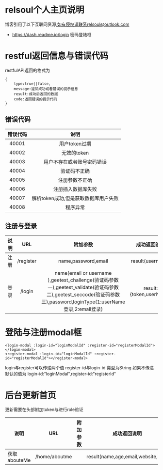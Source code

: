 # relsoul个人主页说明
博客引用了以下互联网资源,如有侵权请联系relsoul@outlook.com
- https://dash.readme.io/login 密码登陆框






# restful返回信息与错误代码
restfulAPI返回的格式为

```
{
    type:true||false,
    message:返回成功或者错误的提示信息
    result:成功后返回的数据
    code:返回错误的提示代码
}

```

## 错误代码
|错误代码|说明|
|:---:|:---:|
|40001|用户token过期|
|40002|无效的token|
|40003|用户不存在或者账号密码错误|
|40004|验证码不正确|
|40005|注册参数不正确|
|40006|注册插入数据库失败|
|40007|解析token成功,但是获取数据库用户失败|
|40008|程序异常|


## 注册与登录
| 说明 | URL | 附加参数 | 成功返回说明 |
| --- | :---: | :---: | :---:|
| 注册 | /register | name,password,email |result(username) |
| 登录 | /login | name(email or username ),geetest_challenge(验证码参数一),geetest_validate(验证码参数二),geetest_seccode(验证码参数三),password,loginType(1:userName登录,2:email登录)|result:{token,userName}|




# 登陆与注册modal框
```
<login-modal :login-id="loginModalId" :register-id="registerModalId"></login-modal>
<register-modal :login-id="loginModalId" :register-id="registerModalId"></register-modal>
```
login与register可以传递两个值 register-id与login-id 类型为String 如果不传递默认的值为
login-id:"loginModal",register-id:"registerId"



# 后台更新首页

更新需要在头部附加token与进行role验证

| 说明 | URL | 附加参数 | 成功返回说明 |
| --- | :---: | :---: | :---:|
| 获取abouteMe | /home/aboutme |  |result(name,age,email,website,img) |





